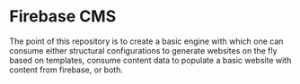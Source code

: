# Firebase CMS

The point of this repository is to create a basic engine with which one can consume either structural configurations to generate websites on the fly based on templates, consume content data to populate a basic website with content from firebase, or both.